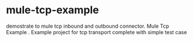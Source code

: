 # mule-tcp-example
demostrate to mule tcp inbound and outbound connector. Mule Tcp Example . Example project for tcp transport complete with simple test case
